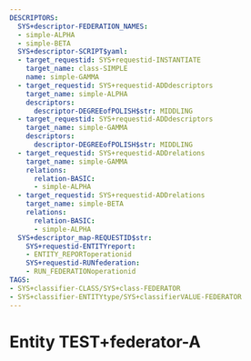 ```yaml
---
DESCRIPTORS:
  SYS+descriptor-FEDERATION_NAMES:
  - simple-ALPHA
  - simple-BETA
  SYS+descriptor-SCRIPT$yaml:
  - target_requestid: SYS+requestid-INSTANTIATE
    target_name: class-SIMPLE
    name: simple-GAMMA
  - target_requestid: SYS+requestid-ADDdescriptors
    target_name: simple-ALPHA
    descriptors:
      descriptor-DEGREEofPOLISH$str: MIDDLING
  - target_requestid: SYS+requestid-ADDdescriptors
    target_name: simple-GAMMA
    descriptors:
      descriptor-DEGREEofPOLISH$str: MIDDLING
  - target_requestid: SYS+requestid-ADDrelations
    target_name: simple-GAMMA
    relations:
      relation-BASIC:
      - simple-ALPHA
  - target_requestid: SYS+requestid-ADDrelations
    target_name: simple-BETA
    relations:
      relation-BASIC:
      - simple-ALPHA
  SYS+descriptor_map-REQUESTID$str:
    SYS+requestid-ENTITYreport:
    - ENTITY_REPORToperationid
    SYS+requestid-RUNfederation:
    - RUN_FEDERATIONoperationid
TAGS:
- SYS+classifier-CLASS/SYS+class-FEDERATOR
- SYS+classifier-ENTITYtype/SYS+classifierVALUE-FEDERATOR
---
```

# Entity TEST+federator-A


